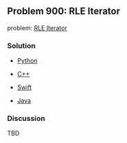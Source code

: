 ## Problem 900: RLE Iterator

problem: [RLE Iterator](https://leetcode.com/problems/rle-iterator/)

### Solution

- [Python](../python/problem900.py)

- [C++](../cpp/problem900.cpp)

- [Swift](../swift/problem900.swift)

- [Java](../java/problem900.java)

### Discussion

TBD


